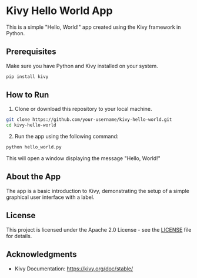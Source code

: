 # Kivy Hello World App

This is a simple "Hello, World!" app created using the Kivy framework in Python.

## Prerequisites

Make sure you have Python and Kivy installed on your system.

```bash
pip install kivy
```

## How to Run

1. Clone or download this repository to your local machine.

```bash
git clone https://github.com/your-username/kivy-hello-world.git
cd kivy-hello-world
```

2. Run the app using the following command:

```bash
python hello_world.py
```

This will open a window displaying the message "Hello, World!"

## About the App

The app is a basic introduction to Kivy, demonstrating the setup of a simple graphical user interface with a label.

## License

This project is licensed under the Apache 2.0 License - see the [LICENSE](LICENSE) file for details.

## Acknowledgments

- Kivy Documentation: https://kivy.org/doc/stable/
